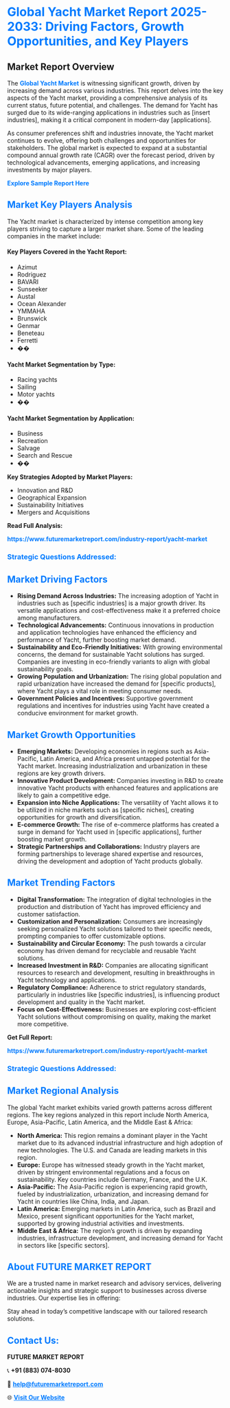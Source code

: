 <h1 style="color: #007BFF;">Global Yacht Market Report 2025-2033: Driving Factors, Growth Opportunities, and Key Players</h1>

<section id="overview">
<h2>Market Report Overview</h2>
<p>The <a href="https://www.futuremarketreport.com/industry-report/yacht-market" style="color: #007BFF; text-decoration: none;"><strong>Global Yacht Market</strong></a> is witnessing significant growth, driven by increasing demand across various industries. This report delves into the key aspects of the Yacht market, providing a comprehensive analysis of its current status, future potential, and challenges. The demand for Yacht has surged due to its wide-ranging applications in industries such as [insert industries], making it a critical component in modern-day [applications].</p>
<p>As consumer preferences shift and industries innovate, the Yacht market continues to evolve, offering both challenges and opportunities for stakeholders. The global market is expected to expand at a substantial compound annual growth rate (CAGR) over the forecast period, driven by technological advancements, emerging applications, and increasing investments by major players.</p>
</section>

<section id="overview">
<p><a href="https://www.futuremarketreport.com/request-sample/reportId=118505" style="color: #007BFF; text-decoration: none;"><strong>Explore Sample Report Here</strong></a></p>
</section>

<section id="key-players">
<h2 style="color: #007BFF;">Market Key Players Analysis</h2>
<p>The Yacht market is characterized by intense competition among key players striving to capture a larger market share. Some of the leading companies in the market include:</p>
<h4>Key Players Covered in the Yacht Report:</h4>
<ul><li>Azimut</li><li>Rodriguez</li><li>BAVARI</li><li>Sunseeker</li><li>Austal</li><li>Ocean Alexander</li><li>YMMAHA</li><li>Brunswick</li><li>Genmar</li><li>Beneteau</li><li>Ferretti</li><li>��</li></ul>
<h4>Yacht Market Segmentation by Type:</h4>
<ul><li>Racing yachts</li><li>Sailing</li><li>Motor yachts</li><li>��</li></ul>

<h4>Yacht Market Segmentation by Application:</h4>
<ul><li>Business</li><li>Recreation</li><li>Salvage</li><li>Search and Rescue</li><li>��</li></ul>
<p><strong>Key Strategies Adopted by Market Players:</strong></p>
<ul>
<li>Innovation and R&D</li>
<li>Geographical Expansion</li>
<li>Sustainability Initiatives</li>
<li>Mergers and Acquisitions</li>
</ul>
</section>

<section>
<p><strong>Read Full Analysis: </strong></p><a href="https://www.futuremarketreport.com/industry-report/yacht-market" style="color: #007BFF; text-decoration: none;"><strong>https://www.futuremarketreport.com/industry-report/yacht-market</strong></a>
<h3 style="color: #007BFF;">Strategic Questions Addressed:</h3>
</section>

<section id="driving-factors">
<h2 style="color: #007BFF;">Market Driving Factors</h2>
<ul>
<li><strong>Rising Demand Across Industries:</strong> The increasing adoption of Yacht in industries such as [specific industries] is a major growth driver. Its versatile applications and cost-effectiveness make it a preferred choice among manufacturers.</li>
<li><strong>Technological Advancements:</strong> Continuous innovations in production and application technologies have enhanced the efficiency and performance of Yacht, further boosting market demand.</li>
<li><strong>Sustainability and Eco-Friendly Initiatives:</strong> With growing environmental concerns, the demand for sustainable Yacht solutions has surged. Companies are investing in eco-friendly variants to align with global sustainability goals.</li>
<li><strong>Growing Population and Urbanization:</strong> The rising global population and rapid urbanization have increased the demand for [specific products], where Yacht plays a vital role in meeting consumer needs.</li>
<li><strong>Government Policies and Incentives:</strong> Supportive government regulations and incentives for industries using Yacht have created a conducive environment for market growth.</li>
</ul>
</section>

<section id="growth-opportunities">
<h2 style="color: #007BFF;">Market Growth Opportunities</h2>
<ul>
<li><strong>Emerging Markets:</strong> Developing economies in regions such as Asia-Pacific, Latin America, and Africa present untapped potential for the Yacht market. Increasing industrialization and urbanization in these regions are key growth drivers.</li>
<li><strong>Innovative Product Development:</strong> Companies investing in R&D to create innovative Yacht products with enhanced features and applications are likely to gain a competitive edge.</li>
<li><strong>Expansion into Niche Applications:</strong> The versatility of Yacht allows it to be utilized in niche markets such as [specific niches], creating opportunities for growth and diversification.</li>
<li><strong>E-commerce Growth:</strong> The rise of e-commerce platforms has created a surge in demand for Yacht used in [specific applications], further boosting market growth.</li>
<li><strong>Strategic Partnerships and Collaborations:</strong> Industry players are forming partnerships to leverage shared expertise and resources, driving the development and adoption of Yacht products globally.</li>
</ul>
</section>

<section id="trending-factors">
<h2 style="color: #007BFF;">Market Trending Factors</h2>
<ul>
<li><strong>Digital Transformation:</strong> The integration of digital technologies in the production and distribution of Yacht has improved efficiency and customer satisfaction.</li>
<li><strong>Customization and Personalization:</strong> Consumers are increasingly seeking personalized Yacht solutions tailored to their specific needs, prompting companies to offer customizable options.</li>
<li><strong>Sustainability and Circular Economy:</strong> The push towards a circular economy has driven demand for recyclable and reusable Yacht solutions.</li>
<li><strong>Increased Investment in R&D:</strong> Companies are allocating significant resources to research and development, resulting in breakthroughs in Yacht technology and applications.</li>
<li><strong>Regulatory Compliance:</strong> Adherence to strict regulatory standards, particularly in industries like [specific industries], is influencing product development and quality in the Yacht market.</li>
<li><strong>Focus on Cost-Effectiveness:</strong> Businesses are exploring cost-efficient Yacht solutions without compromising on quality, making the market more competitive.</li>
</ul>
</section>

<section>
<p><strong>Get Full Report: </strong></p><a href="https://www.futuremarketreport.com/industry-report/yacht-market" style="color: #007BFF; text-decoration: none;"><strong>https://www.futuremarketreport.com/industry-report/yacht-market</strong></a>
<h3 style="color: #007BFF;">Strategic Questions Addressed:</h3>
</section>


<section id="regional-analysis">
<h2 style="color: #007BFF;">Market Regional Analysis</h2>
<p>The global Yacht market exhibits varied growth patterns across different regions. The key regions analyzed in this report include North America, Europe, Asia-Pacific, Latin America, and the Middle East & Africa:</p>
<ul>
<li><strong>North America:</strong> This region remains a dominant player in the Yacht market due to its advanced industrial infrastructure and high adoption of new technologies. The U.S. and Canada are leading markets in this region.</li>
<li><strong>Europe:</strong> Europe has witnessed steady growth in the Yacht market, driven by stringent environmental regulations and a focus on sustainability. Key countries include Germany, France, and the U.K.</li>
<li><strong>Asia-Pacific:</strong> The Asia-Pacific region is experiencing rapid growth, fueled by industrialization, urbanization, and increasing demand for Yacht in countries like China, India, and Japan.</li>
<li><strong>Latin America:</strong> Emerging markets in Latin America, such as Brazil and Mexico, present significant opportunities for the Yacht market, supported by growing industrial activities and investments.</li>
<li><strong>Middle East & Africa:</strong> The region’s growth is driven by expanding industries, infrastructure development, and increasing demand for Yacht in sectors like [specific sectors].</li>
</ul>
</section>

<footer>
<h2 style="color: #007BFF;">About FUTURE MARKET REPORT</h2>
<p>We are a trusted name in market research and advisory services, delivering actionable insights and strategic support to businesses across diverse industries. Our expertise lies in offering:</p>

<p>Stay ahead in today’s competitive landscape with our tailored research solutions.</p>

<h2 style="color: #007BFF;">Contact Us:</h2>
<p><strong>FUTURE MARKET REPORT</strong></p>
<p>📞 <strong>+91 (883) 074-8030</strong></p>
<p>📧 <strong><a href="mailto:help@futuremarketreport.com" style="color: #007BFF;">help@futuremarketreport.com</a></strong></p>
<p>🌐 <strong><a href="https://www.futuremarketreport.com/" style="color: #007BFF;">Visit Our Website</a></strong></p>
</footer>